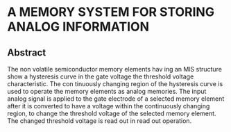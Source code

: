 # A MEMORY SYSTEM FOR STORING ANALOG INFORMATION

## Abstract
The non volatile semiconductor memory elements hav ing an MlS structure show a hysteresis curve in the gate voltage the threshold voltage characteristic. The con tinuously changing region of the hysteresis curve is used to operate the memory elements as analog memories. The input analog signal is applied to the gate electrode of a selected memory element after it is converted to have a voltage within the continuously changing region, to change the threshold voltage of the selected memory element. The changed threshold voltage is read out in read out operation.